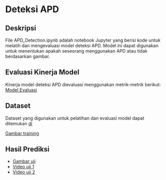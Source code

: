 # Deteksi APD

## Deskripsi

File APD_Detection.ipynb adalah notebook Jupyter yang berisi kode untuk melatih dan mengevaluasi model deteksi APD. Model ini dapat digunakan untuk menentukan apakah seseorang menggunakan APD atau tidak berdasarkan gambar.

## Evaluasi Kinerja Model

Kinerja model deteksi APD dievaluasi menggunakan metrik-metrik berikut:
[Model Evaluasi](https://github.com/agusabdulrahman/APD-Detection/blob/master/result_prediction/model%20evaluasi.png)

## Dataset

Dataset yang digunakan untuk pelatihan dan evaluasi model dapat ditemukan [di](https://universe.roboflow.com/project-uyrxf/ppe_detection-v1x3l/dataset/1)

[Gambar training](https://github.com/agusabdulrahman/APD-Detection/blob/master/result_prediction/dataset.png)

## Hasil Prediksi

- [Gambar uji](https://github.com/agusabdulrahman/APD-Detection/blob/master/result_prediction/test_image1.png)
- [Video uji 1](https://github.com/agusabdulrahman/APD-Detection/blob/master/result_prediction/test_video1.mp4)
- [Video uji 2](https://github.com/agusabdulrahman/APD-Detection/blob/master/result_prediction/test_video2.mp4)
